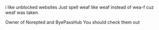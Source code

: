 i like unblocked websites
Just spell weaf like weaf instead of wea-f cuz weaf was taken.

Owner of Norepted and ByePassHub
You should check them out
